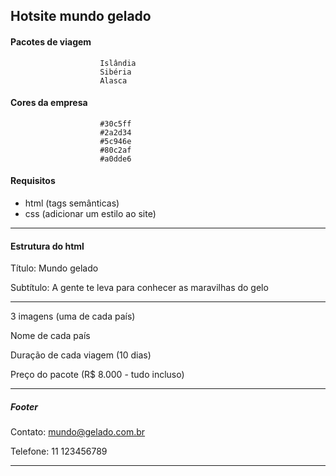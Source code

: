 ## Hotsite mundo gelado

#### Pacotes de viagem
                        Islândia
                        Sibéria
                        Alasca

#### Cores da empresa
                        #30c5ff
                        #2a2d34
                        #5c946e
                        #80c2af
                        #a0dde6

#### Requisitos

- html (tags semânticas)
- css (adicionar um estilo ao site)

***

#### Estrutura do html

Título: Mundo gelado

Subtítulo: A gente te leva para conhecer as maravilhas do gelo

***

3 imagens (uma de cada país)

Nome de cada país

Duração de cada viagem (10 dias)

Preço do pacote (R$ 8.000 - tudo incluso)

***


##### Footer

Contato: mundo@gelado.com.br

Telefone: 11 123456789


***






